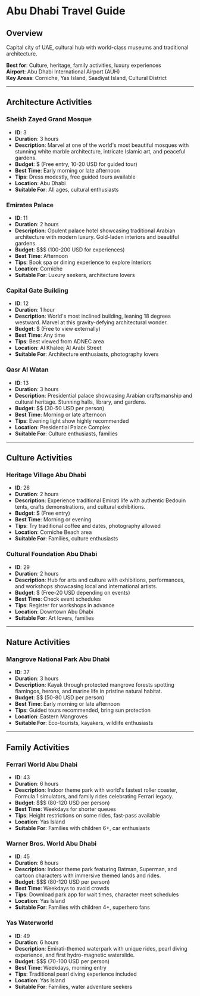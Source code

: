 
# Abu Dhabi Travel Guide

## Overview
Capital city of UAE, cultural hub with world-class museums and traditional architecture.

**Best for**: Culture, heritage, family activities, luxury experiences  
**Airport**: Abu Dhabi International Airport (AUH)  
**Key Areas**: Corniche, Yas Island, Saadiyat Island, Cultural District

---

## Architecture Activities

### Sheikh Zayed Grand Mosque
- **ID**: 3
- **Duration**: 3 hours
- **Description**: Marvel at one of the world's most beautiful mosques with stunning white marble architecture, intricate Islamic art, and peaceful gardens.
- **Budget**: $ (Free entry, 10-20 USD for guided tour)
- **Best Time**: Early morning or late afternoon
- **Tips**: Dress modestly, free guided tours available
- **Location**: Abu Dhabi
- **Suitable For**: All ages, cultural enthusiasts

### Emirates Palace
- **ID**: 11
- **Duration**: 2 hours
- **Description**: Opulent palace hotel showcasing traditional Arabian architecture with modern luxury. Gold-laden interiors and beautiful gardens.
- **Budget**: $$$ (100-200 USD for experiences)
- **Best Time**: Afternoon
- **Tips**: Book spa or dining experience to explore interiors
- **Location**: Corniche
- **Suitable For**: Luxury seekers, architecture lovers

### Capital Gate Building
- **ID**: 12
- **Duration**: 1 hour
- **Description**: World's most inclined building, leaning 18 degrees westward. Marvel at this gravity-defying architectural wonder.
- **Budget**: $ (Free to view externally)
- **Best Time**: Any time
- **Tips**: Best viewed from ADNEC area
- **Location**: Al Khaleej Al Arabi Street
- **Suitable For**: Architecture enthusiasts, photography lovers

### Qasr Al Watan
- **ID**: 13
- **Duration**: 3 hours
- **Description**: Presidential palace showcasing Arabian craftsmanship and cultural heritage. Stunning halls, library, and gardens.
- **Budget**: $$ (30-50 USD per person)
- **Best Time**: Morning or late afternoon
- **Tips**: Evening light show highly recommended
- **Location**: Presidential Palace Complex
- **Suitable For**: Culture enthusiasts, families

---

## Culture Activities

### Heritage Village Abu Dhabi
- **ID**: 26
- **Duration**: 2 hours
- **Description**: Experience traditional Emirati life with authentic Bedouin tents, crafts demonstrations, and cultural exhibitions.
- **Budget**: $ (Free entry)
- **Best Time**: Morning or evening
- **Tips**: Try traditional coffee and dates, photography allowed
- **Location**: Corniche Beach area
- **Suitable For**: Families, culture enthusiasts

### Cultural Foundation Abu Dhabi
- **ID**: 29
- **Duration**: 2 hours
- **Description**: Hub for arts and culture with exhibitions, performances, and workshops showcasing local and international artists.
- **Budget**: $ (Free-20 USD depending on events)
- **Best Time**: Check event schedules
- **Tips**: Register for workshops in advance
- **Location**: Downtown Abu Dhabi
- **Suitable For**: Art lovers, families

---

## Nature Activities

### Mangrove National Park Abu Dhabi
- **ID**: 37
- **Duration**: 3 hours
- **Description**: Kayak through protected mangrove forests spotting flamingos, herons, and marine life in pristine natural habitat.
- **Budget**: $$ (50-80 USD per person)
- **Best Time**: Early morning or late afternoon
- **Tips**: Guided tours recommended, bring sun protection
- **Location**: Eastern Mangroves
- **Suitable For**: Eco-tourists, kayakers, wildlife enthusiasts

---

## Family Activities

### Ferrari World Abu Dhabi
- **ID**: 43
- **Duration**: 6 hours
- **Description**: Indoor theme park with world's fastest roller coaster, Formula 1 simulators, and family rides celebrating Ferrari legacy.
- **Budget**: $$$ (80-120 USD per person)
- **Best Time**: Weekdays for shorter queues
- **Tips**: Height restrictions on some rides, fast-pass available
- **Location**: Yas Island
- **Suitable For**: Families with children 6+, car enthusiasts

### Warner Bros. World Abu Dhabi
- **ID**: 45
- **Duration**: 6 hours
- **Description**: Indoor theme park featuring Batman, Superman, and cartoon characters with immersive themed lands and rides.
- **Budget**: $$$ (80-120 USD per person)
- **Best Time**: Weekdays to avoid crowds
- **Tips**: Download park app for wait times, character meet schedules
- **Location**: Yas Island
- **Suitable For**: Families with children 4+, superhero fans

### Yas Waterworld
- **ID**: 49
- **Duration**: 6 hours
- **Description**: Emirati-themed waterpark with unique rides, pearl diving experience, and first hydro-magnetic waterslide.
- **Budget**: $$$ (70-100 USD per person)
- **Best Time**: Weekdays, morning entry
- **Tips**: Traditional pearl diving experience included
- **Location**: Yas Island
- **Suitable For**: Families, water adventure seekers

